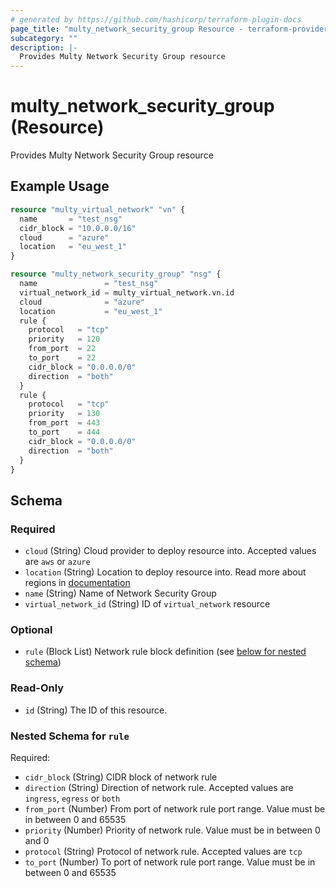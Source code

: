 ```yaml
---
# generated by https://github.com/hashicorp/terraform-plugin-docs
page_title: "multy_network_security_group Resource - terraform-provider-multy"
subcategory: ""
description: |-
  Provides Multy Network Security Group resource
---
```


# multy_network_security_group (Resource)

Provides Multy Network Security Group resource

## Example Usage

```terraform
resource "multy_virtual_network" "vn" {
  name       = "test_nsg"
  cidr_block = "10.0.0.0/16"
  cloud      = "azure"
  location   = "eu_west_1"
}

resource "multy_network_security_group" "nsg" {
  name               = "test_nsg"
  virtual_network_id = multy_virtual_network.vn.id
  cloud              = "azure"
  location           = "eu_west_1"
  rule {
    protocol   = "tcp"
    priority   = 120
    from_port  = 22
    to_port    = 22
    cidr_block = "0.0.0.0/0"
    direction  = "both"
  }
  rule {
    protocol   = "tcp"
    priority   = 130
    from_port  = 443
    to_port    = 444
    cidr_block = "0.0.0.0/0"
    direction  = "both"
  }
}
```

<!-- schema generated by tfplugindocs -->
## Schema

### Required

- `cloud` (String) Cloud provider to deploy resource into. Accepted values are `aws` or `azure`
- `location` (String) Location to deploy resource into. Read more about regions in [documentation](https://docs.multy.dev/regions)
- `name` (String) Name of Network Security Group
- `virtual_network_id` (String) ID of `virtual_network` resource

### Optional

- `rule` (Block List) Network rule block definition (see [below for nested schema](#nestedblock--rule))

### Read-Only

- `id` (String) The ID of this resource.

<a id="nestedblock--rule"></a>
### Nested Schema for `rule`

Required:

- `cidr_block` (String) CIDR block of network rule
- `direction` (String) Direction of network rule. Accepted values are `ingress`, `egress` or `both`
- `from_port` (Number) From port of network rule port range. Value must be in between 0 and 65535
- `priority` (Number) Priority of network rule. Value must be in between 0 and 0
- `protocol` (String) Protocol of network rule. Accepted values are `tcp`
- `to_port` (Number) To port of network rule port range. Value must be in between 0 and 65535


